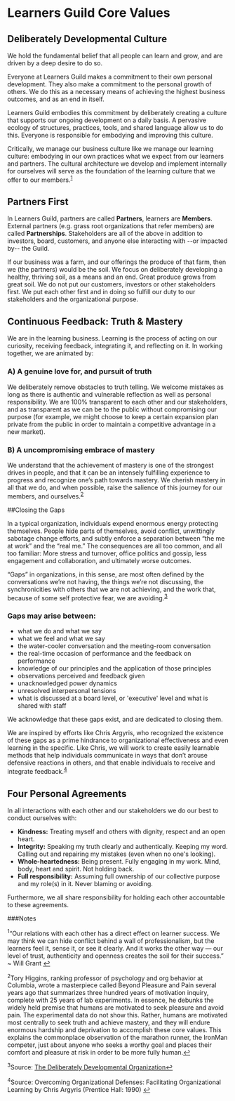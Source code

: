# Learners Guild Core Values

## Deliberately Developmental Culture

We hold the fundamental belief that all people can learn and grow, and are driven by a deep desire to do so.

Everyone at Learners Guild makes a commitment to their own personal development.  They also make a commitment to the personal growth of others. We do this as a necessary means of achieving the highest business outcomes, and as an end in itself.

Learners Guild embodies this commitment by deliberately creating a culture that supports our ongoing development on a daily basis. A pervasive ecology of structures, practices, tools, and shared language allow us to do this. Everyone is responsible for embodying and improving this culture.

Critically, we manage our business culture like we manage our learning culture: embodying in our own practices what we expect from our learners and partners. The cultural architecture we develop and implement internally for ourselves will serve as the foundation of the learning culture that we offer to our members.<sup name="a1">[1](#f1)</sup>

## Partners First

In Learners Guild, partners are called **Partners**, learners are **Members**. External partners (e.g. grass root organizations that refer members) are called **Partnerships**. Stakeholders are all of the above in addition to investors, board, customers, and anyone else interacting with --or impacted by-- the Guild.

If our business was a farm, and our offerings the produce of that farm, then we (the partners) would be the soil. We focus on deliberately developing a healthy, thriving soil, as a means and an end. Great produce grows from great soil. We do not put our customers, investors or other stakeholders first. We put each other first and in doing so fulfill our duty to our stakeholders and the organizational purpose.

## Continuous Feedback: Truth & Mastery

We are in the learning business. Learning is the process of acting on our curiosity, receiving feedback, integrating it, and reflecting on it. In working together, we are animated by:

### A) A genuine love for, and pursuit of truth

We deliberately remove obstacles to truth telling. We welcome mistakes as long as there is authentic and vulnerable reflection as well as personal responsibility. We are 100% transparent to each other and our stakeholders, and as transparent as we can be to the public without compromising our purpose (for example, we might choose to keep a certain expansion plan private from the public in order to maintain a competitive advantage in a new market).

### B) A uncompromising embrace of mastery

We understand that the achievement of mastery is one of the strongest drives in people, and that it can be an intensely fulfilling experience to progress and recognize one’s path towards mastery.  We cherish mastery in all that we do, and when possible, raise the salience of this journey for our members, and ourselves.<sup name="a2">[2](#f2)</sup>

##Closing the Gaps

In a typical organization, individuals expend enormous energy protecting themselves. People hide parts of themselves, avoid conflict, unwittingly sabotage change efforts, and subtly enforce a separation between “the me at work” and the “real me.” The consequences are all too common, and all too familiar: More stress and turnover, office politics and gossip, less engagement and collaboration, and ultimately worse outcomes.

“Gaps” in organizations, in this sense, are most often defined by the conversations we’re not having, the things we’re not discussing, the synchronicities with others that we are not achieving, and the work that, because of some self protective fear, we are avoiding.<sup name="a3">[3](#f3)</sup>

### Gaps may arise between:
  * what we do and what we say
  * what we feel and what we say
  * the water-cooler conversation and the meeting-room conversation
  * the real-time occasion of performance and the feedback on performance
  * knowledge of our principles and the application of those principles
  * observations perceived and feedback given
  * unacknowledged power dynamics
  * unresolved interpersonal tensions
  * what is discussed at a board level, or 'executive' level and what is shared with staff

We acknowledge that these gaps exist, and are dedicated to closing them.

We are inspired by efforts like Chris Argyris, who recognized the existence of these gaps as a prime hindrance to organizational effectiveness and even learning in the specific.  Like Chris, we will work to create easily learnable methods that help individuals communicate in ways that don’t arouse defensive reactions in others, and that enable individuals to receive and integrate feedback.<sup name="a4">[4](#f4)</sup>

## Four Personal Agreements

In all interactions with each other and our stakeholders we do our best to conduct ourselves with:

  * **Kindness:** Treating myself and others with dignity, respect and an open heart.
  * **Integrity:** Speaking my truth clearly and authentically. Keeping my word. Calling out and repairing my mistakes (even when no one's looking).
  * **Whole-heartedness:** Being present. Fully engaging in my work. Mind, body, heart and spirit. Not holding back.
  * **Full responsibility:** Assuming full ownership of our collective purpose and my role(s) in it. Never blaming or avoiding.

Furthermore, we all share responsibility for holding each other accountable to these agreements.

###Notes

<sup name="f1">1</sup>“Our relations with each other has a direct effect on learner success. We may think we can hide conflict behind a wall of professionalism, but the learners feel it, sense it, or see it clearly. And it works the other way — our level of trust, authenticity and openness creates the soil for their success.” ~ Will Grant
[↩](#a1)

<sup name="f2">2</sup>Tory Higgins, ranking professor of psychology and org behavior at Columbia, wrote a masterpiece called Beyond Pleasure and Pain several years ago that summarizes three hundred years of motivation inquiry, complete with 25 years of lab experiments.  In essence, he debunks the widely held premise that humans are motivated to seek pleasure and avoid pain.  The experimental data do not show this.  Rather, humans are motivated most centrally to seek truth and achieve mastery, and they will endure enormous hardship and deprivation to accomplish these core values.  This explains the commonplace observation of the marathon runner, the IronMan competer, just about anyone who seeks a worthy goal and places their comfort and pleasure at risk in order to be more fully human.[↩](#a2)

<sup name="f3">3</sup>Source: [The Deliberately Developmental Organization](https://static1.squarespace.com/static/54541a13e4b0331fc2f2a0f7/t/550b6b72e4b0ff02510e1594/1426811762075/W2G+What+is+a+DDO+Sept+2013+Copyrighted.pdf)[↩](#a3)

<sup name="f4">4</sup>Source: Overcoming Organizational Defenses: Facilitating Organizational Learning
 by Chris Argyris (Prentice Hall: 1990)
[↩](#a4)
